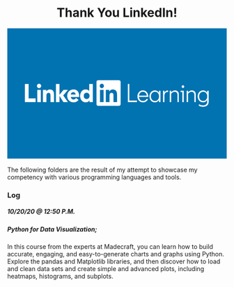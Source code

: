 <h1 align="center">
  <strong>Thank You LinkedIn!</strong>
</h1>
<p align="center">
  <img width="600" height="300" src="Images/linkedin_learning_logo.jpg">
</p>

The following folders are the result of my attempt to showcase my competency with various programming languages and tools.

### Log

##### 10/20/20 @ 12:50 P.M.
##### Python for Data Visualization; 
In this course from the experts at Madecraft, you can learn how to build accurate, engaging, and easy-to-generate charts and graphs using Python. Explore the pandas and Matplotlib libraries, and then discover how to load and clean data sets and create simple and advanced plots, including heatmaps, histograms, and subplots.
